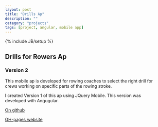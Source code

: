 ```yaml
---
layout: post
title: "Drills Ap"
description: ""
category: "projects"
tags: [project, angular, mobile app]
---
```

{% include JB/setup %}
## Drills for Rowers Ap

### Version 2

This mobile ap is developed for rowing coaches to select the right drill for crews working on specific parts of the rowing stroke.

I created Version 1 of this ap using JQuery Mobile. This version was developed with Angugular.

<a href="https://github.com/Gonzo427/drills-ap-v2">On github</a>

<a href ="http://gonzo427.github.io/drills-ap-v2/">GH-pages website</a>